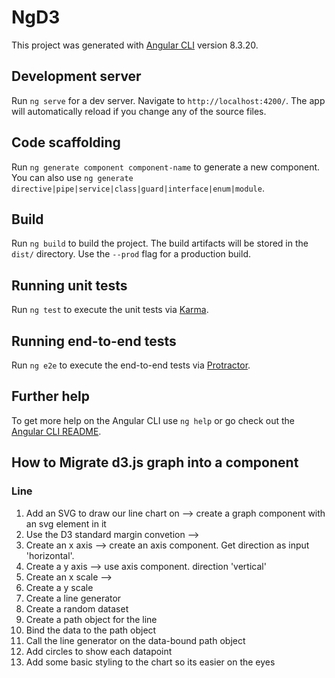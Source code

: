 # NgD3

This project was generated with [Angular CLI](https://github.com/angular/angular-cli) version 8.3.20.

## Development server

Run `ng serve` for a dev server. Navigate to `http://localhost:4200/`. The app will automatically reload if you change any of the source files.

## Code scaffolding

Run `ng generate component component-name` to generate a new component. You can also use `ng generate directive|pipe|service|class|guard|interface|enum|module`.

## Build

Run `ng build` to build the project. The build artifacts will be stored in the `dist/` directory. Use the `--prod` flag for a production build.

## Running unit tests

Run `ng test` to execute the unit tests via [Karma](https://karma-runner.github.io).

## Running end-to-end tests

Run `ng e2e` to execute the end-to-end tests via [Protractor](http://www.protractortest.org/).

## Further help

To get more help on the Angular CLI use `ng help` or go check out the [Angular CLI README](https://github.com/angular/angular-cli/blob/master/README.md).


## How to Migrate d3.js graph into a component

### Line


1. Add an SVG to draw our line chart on --> create a graph component with an svg element in it
2. Use the D3 standard margin convetion --> 
3. Create an x axis --> create an axis component. Get direction as input 'horizontal'.
4. Create a y axis --> use axis component. direction 'vertical'
5. Create an x scale --> 
6. Create a y scale
7. Create a line generator
8. Create a random dataset
9. Create a path object for the line
10. Bind the data to the path object
11. Call the line generator on the data-bound path object
12. Add circles to show each datapoint
13. Add some basic styling to the chart so its easier on the eyes
